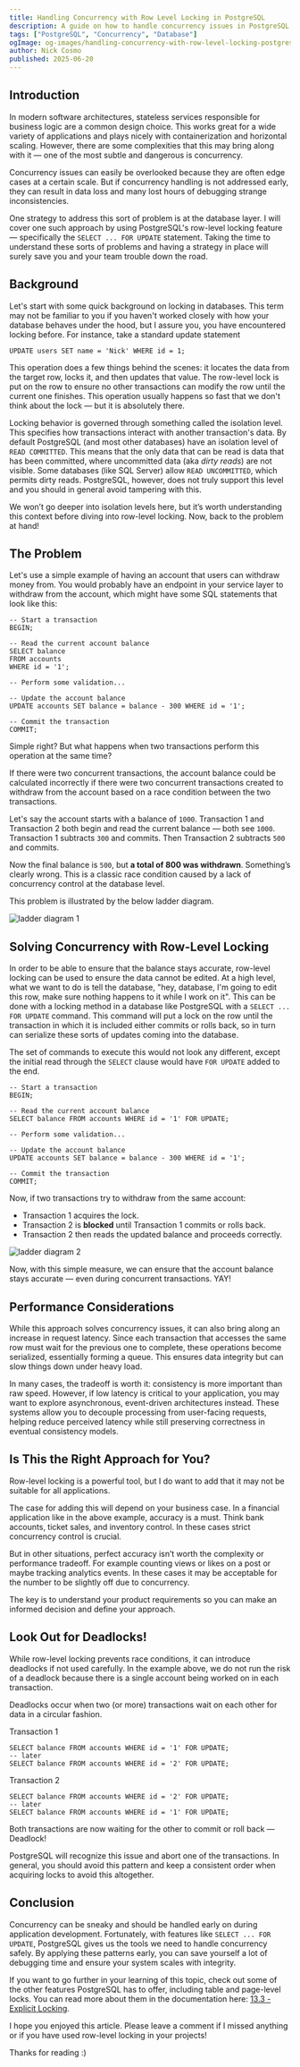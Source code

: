 ```yaml
---
title: Handling Concurrency with Row Level Locking in PostgreSQL
description: A guide on how to handle concurrency issues in PostgreSQL using row-level locking with SELECT ... FOR UPDATE.
tags: ["PostgreSQL", "Concurrency", "Database"]
ogImage: og-images/handling-concurrency-with-row-level-locking-postgres.png
author: Nick Cosmo
published: 2025-06-20
---
```

## Introduction

In modern software architectures, stateless services responsible for business logic are a common design choice. This works great for a wide variety of applications and plays nicely with containerization and horizontal scaling. However, there are some complexities that this may bring along with it — one of the most subtle and dangerous is concurrency. 

Concurrency issues can easily be overlooked because they are often edge cases at a certain scale. But if concurrency handling is not addressed early, they can result in data loss and many lost hours of debugging strange inconsistencies.

One strategy to address this sort of problem is at the database layer. I will cover one such approach by using PostgreSQL's row-level locking feature — specifically the `SELECT ... FOR UPDATE` statement. Taking the time to understand these sorts of problems and having a strategy in place will surely save you and your team trouble down the road.

## Background

Let's start with some quick background on locking in databases. This term may not be familiar to you if you haven't worked closely with how your database behaves under the hood, but I assure you, you have encountered locking before. For instance, take a standard update statement
```
UPDATE users SET name = 'Nick' WHERE id = 1;
```
This operation does a few things behind the scenes: it locates the data from the target row, locks it, and then updates that value. The row-level lock is put on the row to ensure no other transactions can modify the row until the current one finishes. This operation usually happens so fast that we don't think about the lock — but it is absolutely there.

Locking behavior is governed through something called the isolation level. This specifies how transactions interact with another transaction's data. By default PostgreSQL (and most other databases) have an isolation level of `READ COMMITTED`. This means that the only data that can be read is data that has been committed, where uncommitted data  (aka *dirty reads*) are not visible. Some databases (like SQL Server) allow `READ UNCOMMITTED`, which permits dirty reads. PostgreSQL, however, does not truly support this level and you should in general avoid tampering with this.

We won’t go deeper into isolation levels here, but it’s worth understanding this context before diving into row-level locking. Now, back to the problem at hand!

## The Problem

Let's use a simple example of having an account that users can withdraw money from.  You would probably have an endpoint in your service layer to withdraw from the account, which might have some SQL statements that look like this:

```
-- Start a transaction
BEGIN;

-- Read the current account balance
SELECT balance
FROM accounts
WHERE id = '1';

-- Perform some validation...

-- Update the account balance
UPDATE accounts SET balance = balance - 300 WHERE id = '1';

-- Commit the transaction
COMMIT;
```

Simple right? But what happens when two transactions perform this operation at the same time? 

If there were two concurrent transactions, the account balance could be calculated incorrectly if there were two concurrent transactions created to withdraw from the account based on a race condition between the two transactions.

Let's say the account starts with a balance of `1000`. Transaction 1 and Transaction 2 both begin and read the current balance — both see `1000`. Transaction 1 subtracts `300` and commits. Then Transaction 2 subtracts `500` and commits.

Now the final balance is `500`, but **a total of 800 was withdrawn**. Something’s clearly wrong. This is a classic race condition caused by a lack of concurrency control at the database level.

This problem is illustrated by the below ladder diagram.

![ladder diagram 1](concurrency_ladder_diagram.png)



## Solving Concurrency with Row-Level Locking

In order to be able to ensure that the balance stays accurate, row-level locking can be used to ensure the data cannot be edited. At a high level, what we want to do is tell the database, "hey, database, I'm going to edit this row, make sure nothing happens to it while I work on it". This can be done with a locking method in a database like PostgreSQL with a `SELECT ... FOR UPDATE` command. This command will put a lock on the row until the transaction in which it is included either commits or rolls back, so in turn can serialize these sorts of updates coming into the database.

The set of commands to execute this would not look any different, except the initial read through the `SELECT` clause would have `FOR UPDATE` added to the end.

```
-- Start a transaction
BEGIN;

-- Read the current account balance
SELECT balance FROM accounts WHERE id = '1' FOR UPDATE;

-- Perform some validation...

-- Update the account balance
UPDATE accounts SET balance = balance - 300 WHERE id = '1';

-- Commit the transaction
COMMIT;
```
Now, if two transactions try to withdraw from the same account:

- Transaction 1 acquires the lock.
- Transaction 2 is **blocked** until Transaction 1 commits or rolls back.
- Transaction 2 then reads the updated balance and proceeds correctly.

![ladder diagram 2](concurrency_ladder_diagram_after.png)

Now, with this simple measure, we can ensure that the account balance stays accurate — even during concurrent transactions. YAY!

## Performance Considerations

While this approach solves concurrency issues, it can also bring along an increase in request latency. Since each transaction that accesses the same row must wait for the previous one to complete, these operations become serialized, essentially forming a queue. This ensures data integrity but can slow things down under heavy load.

In many cases, the tradeoff is worth it: consistency is more important than raw speed. However, if low latency is critical to your application, you may want to explore asynchronous, event-driven architectures instead. These systems allow you to decouple processing from user-facing requests, helping reduce perceived latency while still preserving correctness in eventual consistency models.

## Is This the Right Approach for You?

Row-level locking is a powerful tool, but I do want to add that it may not be suitable for all applications.

The case for adding this will depend on your business case. In a financial application like in the above example, accuracy is a must. Think bank accounts, ticket sales, and inventory control. In these cases strict concurrency control is crucial.

But in other situations, perfect accuracy isn’t worth the complexity or performance tradeoff. For example counting views or likes on a post or maybe tracking analytics events. In these cases it may be acceptable for the number to be slightly off due to concurrency.

The key is to understand your product requirements so you can make an informed decision and define your approach.
## Look Out for Deadlocks!

While row-level locking prevents race conditions, it can introduce deadlocks if not used carefully. In the example above, we do not run the risk of a deadlock because there is a single account being worked on in each transaction. 

Deadlocks occur when two (or more) transactions wait on each other for data in a circular fashion.

Transaction 1
```
SELECT balance FROM accounts WHERE id = '1' FOR UPDATE;
-- later
SELECT balance FROM accounts WHERE id = '2' FOR UPDATE;
```
Transaction 2
```
SELECT balance FROM accounts WHERE id = '2' FOR UPDATE;
-- later
SELECT balance FROM accounts WHERE id = '1' FOR UPDATE;
```

Both transactions are now waiting for the other to commit or roll back — Deadlock!

PostgreSQL will recognize this issue and abort one of the transactions. In general, you should avoid this pattern and keep a consistent order when acquiring locks to avoid this altogether.
## Conclusion

Concurrency can be sneaky and should be handled early on during application development. Fortunately, with features like `SELECT ... FOR UPDATE`, PostgreSQL gives us the tools we need to handle concurrency safely. By applying these patterns early, you can save yourself a lot of debugging time and ensure your system scales with integrity.

If you want to go further in your learning of this topic, check out some of the other features PostgreSQL has to offer, including table and page-level locks. You can read more about them in the documentation here: [13.3 - Explicit Locking](https://www.postgresql.org/docs/current/explicit-locking.html#EXPLICIT-LOCKING).

I hope you enjoyed this article. Please leave a comment if I missed anything or if you have used row-level locking in your projects!

Thanks for reading :)